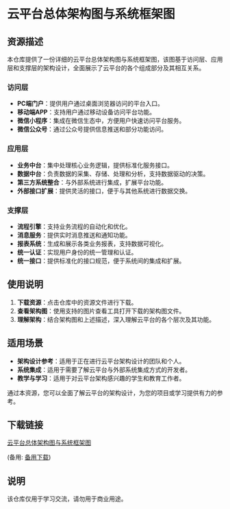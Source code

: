 # 云平台总体架构图与系统框架图

## 资源描述

本仓库提供了一份详细的云平台总体架构图与系统框架图，该图基于访问层、应用层和支撑层的架构设计，全面展示了云平台的各个组成部分及其相互关系。

### 访问层
- **PC端门户**：提供用户通过桌面浏览器访问的平台入口。
- **移动端APP**：支持用户通过移动设备访问平台功能。
- **微信小程序**：集成在微信生态中，方便用户快速访问平台服务。
- **微信公众号**：通过公众号提供信息推送和部分功能访问。

### 应用层
- **业务中台**：集中处理核心业务逻辑，提供标准化服务接口。
- **数据中台**：负责数据的采集、存储、处理和分析，支持数据驱动的决策。
- **第三方系统整合**：与外部系统进行集成，扩展平台功能。
- **外部接口扩展**：提供灵活的接口，便于与其他系统进行数据交换。

### 支撑层
- **流程引擎**：支持业务流程的自动化和优化。
- **消息服务**：提供实时消息推送和通知功能。
- **报表系统**：生成和展示各类业务报表，支持数据可视化。
- **统一认证**：实现用户身份的统一管理和认证。
- **统一接口**：提供标准化的接口规范，便于系统间的集成和扩展。

## 使用说明

1. **下载资源**：点击仓库中的资源文件进行下载。
2. **查看架构图**：使用支持的图片查看工具打开下载的架构图文件。
3. **理解架构**：结合架构图和上述描述，深入理解云平台的各个层次及其功能。

## 适用场景

- **架构设计参考**：适用于正在进行云平台架构设计的团队和个人。
- **系统集成**：适用于需要了解云平台与外部系统集成方式的开发者。
- **教学与学习**：适用于对云平台架构感兴趣的学生和教育工作者。

通过本资源，您可以全面了解云平台的架构设计，为您的项目或学习提供有力的参考。

## 下载链接
[云平台总体架构图与系统框架图](https://pan.quark.cn/s/3b07dd8cd347) 

(备用: [备用下载](https://pan.baidu.com/s/1ZajwsOE91YI6-Ks34WKu1w?pwd=1234))

## 说明

该仓库仅用于学习交流，请勿用于商业用途。
